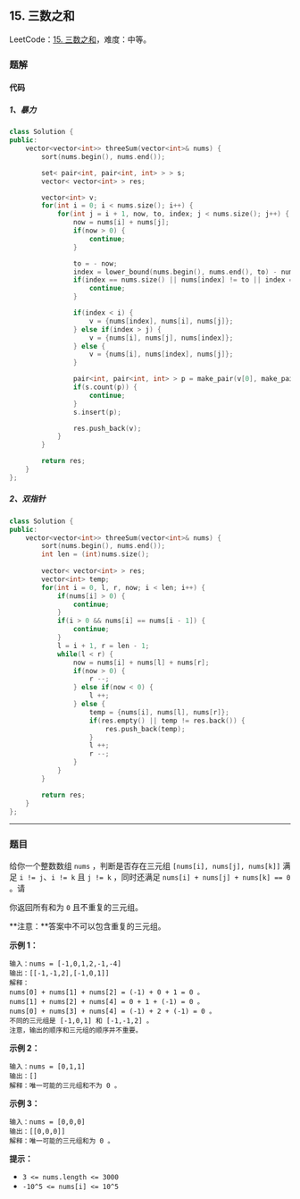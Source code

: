 ## 15. 三数之和

LeetCode：[15. 三数之和](https://leetcode.cn/problems/3sum/)，难度：中等。

### 题解

#### 代码

##### 1、暴力

```c++
class Solution {
public:
    vector<vector<int>> threeSum(vector<int>& nums) {
        sort(nums.begin(), nums.end());

        set< pair<int, pair<int, int> > > s;
        vector< vector<int> > res;

        vector<int> v;
        for(int i = 0; i < nums.size(); i++) {
            for(int j = i + 1, now, to, index; j < nums.size(); j++) {
                now = nums[i] + nums[j];
                if(now > 0) {
                    continue;
                }

                to = - now;
                index = lower_bound(nums.begin(), nums.end(), to) - nums.begin();
                if(index == nums.size() || nums[index] != to || index == i || index == j) {
                    continue;
                }

                if(index < i) {
                    v = {nums[index], nums[i], nums[j]};
                } else if(index > j) {
                    v = {nums[i], nums[j], nums[index]};
                } else {
                    v = {nums[i], nums[index], nums[j]};
                }

                pair<int, pair<int, int> > p = make_pair(v[0], make_pair(v[1], v[2]));
                if(s.count(p)) {
                    continue;
                }
                s.insert(p);

                res.push_back(v);
            }
        }

        return res;
    }
};
```

##### 2、双指针

```c++
class Solution {
public:
    vector<vector<int>> threeSum(vector<int>& nums) {
        sort(nums.begin(), nums.end());
        int len = (int)nums.size();
        
        vector< vector<int> > res;
        vector<int> temp;
        for(int i = 0, l, r, now; i < len; i++) {
            if(nums[i] > 0) {
                continue;
            }
            if(i > 0 && nums[i] == nums[i - 1]) {
                continue;
            }
            l = i + 1, r = len - 1;
            while(l < r) {
                now = nums[i] + nums[l] + nums[r];
                if(now > 0) {
                    r --;
                } else if(now < 0) {
                    l ++;
                } else {
                    temp = {nums[i], nums[l], nums[r]};
                    if(res.empty() || temp != res.back()) {
                        res.push_back(temp);
                    }
                    l ++;
                    r --;
                }
            }
        }

        return res;
    }
};
```



---



### 题目

给你一个整数数组 `nums` ，判断是否存在三元组 `[nums[i], nums[j], nums[k]]` 满足 `i != j`、`i != k` 且 `j != k` ，同时还满足 `nums[i] + nums[j] + nums[k] == 0` 。请

你返回所有和为 `0` 且不重复的三元组。

**注意：**答案中不可以包含重复的三元组。

 

 

**示例 1：**

```
输入：nums = [-1,0,1,2,-1,-4]
输出：[[-1,-1,2],[-1,0,1]]
解释：
nums[0] + nums[1] + nums[2] = (-1) + 0 + 1 = 0 。
nums[1] + nums[2] + nums[4] = 0 + 1 + (-1) = 0 。
nums[0] + nums[3] + nums[4] = (-1) + 2 + (-1) = 0 。
不同的三元组是 [-1,0,1] 和 [-1,-1,2] 。
注意，输出的顺序和三元组的顺序并不重要。
```

**示例 2：**

```
输入：nums = [0,1,1]
输出：[]
解释：唯一可能的三元组和不为 0 。
```

**示例 3：**

```
输入：nums = [0,0,0]
输出：[[0,0,0]]
解释：唯一可能的三元组和为 0 。
```

 

**提示：**

- `3 <= nums.length <= 3000`
- `-10^5 <= nums[i] <= 10^5`


